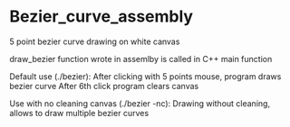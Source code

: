 # Bezier_curve_assembly
5 point bezier curve drawing on white canvas

draw_bezier function wrote in assemlby is called in C++ main function

Default use (./bezier):
After clicking with 5 points mouse, program draws bezier curve
After 6th click program clears canvas

Use with no cleaning canvas (./bezier -nc):
Drawing without cleaning, allows to draw multiple bezier curves
